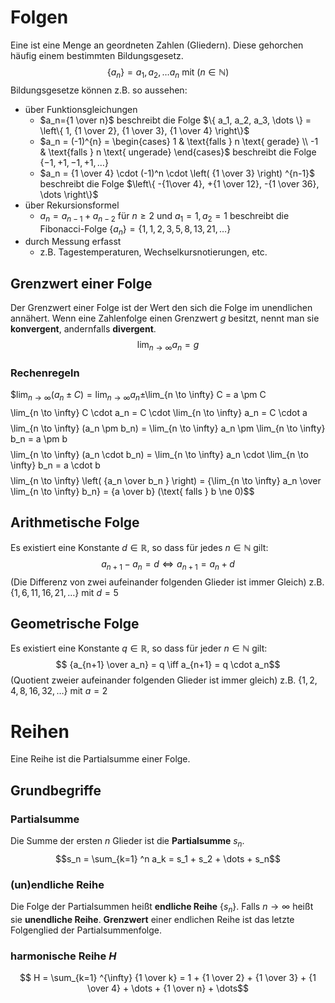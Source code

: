 # Folgen
Eine ist eine Menge an geordneten Zahlen (Gliedern). Diese gehorchen häufig einem bestimmten Bildungsgesetz.
$$\{a_n\}=a_1, a_2, \dots a_n \text{ mit } (n \in \mathbb{N})$$
Bildungsgesetze können z.B. so aussehen:
- über Funktionsgleichungen
	- $a_n={1 \over n}$ beschreibt die Folge $\{ a_1, a_2, a_3, \dots \} = \left\{ 1, {1 \over 2}, {1 \over 3}, {1 \over 4} \right\}$ 
	- $a_n = (-1)^{n} = \begin{cases} 1 & \text{falls } n \text{ gerade} \\ -1 & \text{falls } n \text{ ungerade} \end{cases}$ beschreibt die Folge $\{-1, +1, -1, +1, \dots\}$
	- $a_n = {1 \over 4} \cdot (-1)^n \cdot \left( {1 \over 3} \right) ^{n-1}$ beschreibt die Folge $\left\{ -{1\over 4}, +{1 \over 12}, -{1 \over 36}, \dots \right\}$ 
- über Rekursionsformel
	- $a_n = a_{n-1} + a_{n-2} \text{ für } n \ge 2 \text{ und }a_1 = 1, a_2 = 1$ beschreibt die Fibonacci-Folge $\{a_n\} = \left\{ 1, 1, 2, 3, 5, 8, 13, 21, \dots \right\}$ 
- durch Messung erfasst 
	- z.B. Tagestemperaturen, Wechselkursnotierungen, etc.
## Grenzwert einer Folge
Der Grenzwert einer Folge ist der Wert den sich die Folge im unendlichen annähert. 
Wenn eine Zahlenfolge einen Grenzwert $g$ besitzt, nennt man sie **konvergent**, andernfalls **divergent**.
$$\lim_{n \to \infty } a_n = g$$ 
### Rechenregeln
$$\lim_{n \to \infty} (a_n \pm C) = \lim_{n \to \infty} a_n \pm$\lim_{n \to \infty} C = a \pm C$$
$$ \lim_{n \to \infty} C \cdot a_n = C \cdot \lim_{n \to \infty} a_n = C \cdot a $$
$$ \lim_{n \to \infty} (a_n \pm b_n) = \lim_{n \to \infty} a_n \pm  \lim_{n \to \infty} b_n = a \pm b $$
$$ \lim_{n \to \infty} (a_n \cdot b_n) = \lim_{n \to \infty} a_n \cdot \lim_{n \to \infty} b_n = a \cdot b$$
$$ \lim_{n \to \infty} \left( {a_n \over b_n } \right) = {\lim_{n \to \infty} a_n \over \lim_{n \to \infty} b_n} = {a \over b} (\text{ falls } b \ne 0)$$
## Arithmetische Folge
Es existiert eine Konstante $d  \in \mathbb{R}$, so dass für jedes $n \in \mathbb{N}$ gilt: 
$$a_{n+1} - a_n = d \iff a_{n+1} = a_n + d$$(Die Differenz von zwei aufeinander folgenden Glieder ist immer Gleich)
z.B. $\{1, 6, 11, 16, 21, \dots\} \text{ mit } d = 5$ 
## Geometrische Folge
Es existiert eine Konstante $q \in \mathbb{R}$, so dass für jeder $n \in \mathbb{N}$ gilt:
$$ {a_{n+1} \over a_n} = q \iff a_{n+1} = q \cdot a_n$$ (Quotient zweier aufeinander folgenden Glieder ist immer gleich)
z.B. $\{1, 2, 4, 8, 16, 32, \dots\} \text{ mit } a = 2$ 
# Reihen
Eine Reihe ist die Partialsumme einer Folge.
## Grundbegriffe 
### Partialsumme
Die Summe der ersten $n$ Glieder ist die **Partialsumme** $s_n$.
$$s_n = \sum_{k=1} ^n a_k = s_1 + s_2 + \dots + s_n$$
### (un)endliche Reihe
Die Folge der Partialsummen heißt **endliche Reihe** $\{s_n\}$.
Falls $n \to \infty$ heißt sie **unendliche Reihe**.
**Grenzwert** einer endlichen Reihe ist das letzte Folgenglied der Partialsummenfolge.
### harmonische Reihe $H$
$$ H = \sum_{k=1} ^{\infty} {1 \over k} = 1 + {1 \over 2} + {1 \over 3} + {1 \over 4} + \dots + {1 \over n} + \dots$$
